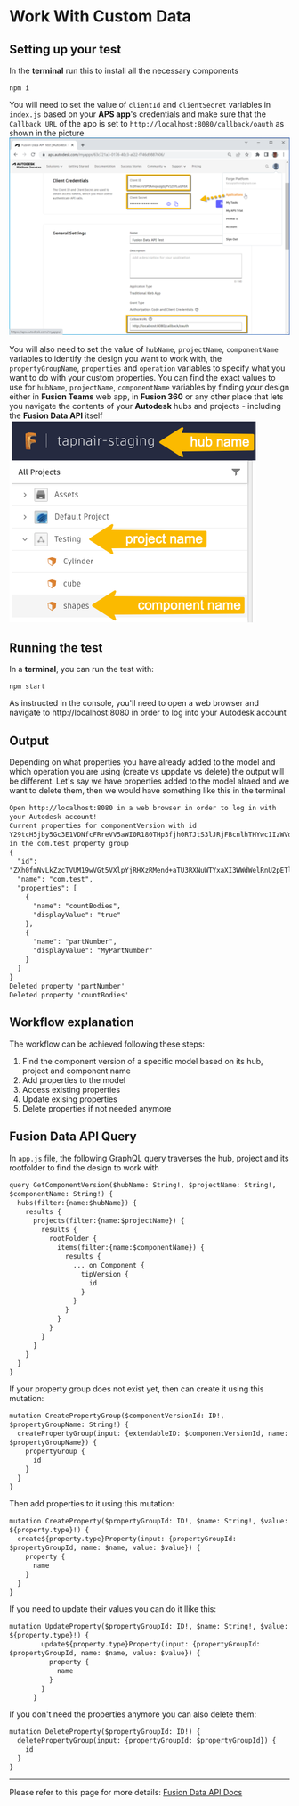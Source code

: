 # Work With Custom Data

## Setting up your test
In the **terminal** run this to install all the necessary components
```
npm i
``` 

You will need to set the value of `clientId` and `clientSecret` variables in `index.js` based on your **APS app**'s credentials and make sure that the `Callback URL` of the app is set to `http://localhost:8080/callback/oauth` as shown in the picture\
![Get 3-legged token](../readme/credentials.png)

You will also need to set the value of `hubName`, `projectName`, `componentName` variables to identify the design you want to work with, the `propertyGroupName`, `properties` and `operation` variables to specify what you want to do with your custom properties. 
You can find the exact values to use for `hubName`, `projectName`, `componentName` variables by finding your design either in **Fusion Teams** web app, in **Fusion 360** or any other place that lets you navigate the contents of your **Autodesk** hubs and projects - including the **Fusion Data API** itself\
![Get version id](../readme/inputs.png)


## Running the test
In a **terminal**, you can run the test with:
```
npm start
```
As instructed in the console, you'll need to open a web browser and navigate to http://localhost:8080 in order to log into your Autodesk account 

## Output
Depending on what properties you have already added to the model and which operation you are using (create vs uppdate vs delete) the output will be different. Let's say we have properties added to the model alraed and we want to delete them, then we would have something like this in the terminal
```
Open http://localhost:8080 in a web browser in order to log in with your Autodesk account!
Current properties for componentVersion with id Y29tcH5jby5Gc3E1VDNfcFRreVV5aWI0R180THp3fjh0RTJtS3lJRjFBcnlhTHYwc1IzWVdfYWdhfkQycXRkUlNTUnVLUEE5ZWxEZXM1Y2U in the com.test property group
{
  "id": "ZXh0fmNvLkZzcTVUM19wVGt5VXlpYjRHXzRMend+aTU3RXNuWTYxaXI3WWdWelRnU2pETl9hZ2E=",
  "name": "com.test",
  "properties": [
    {
      "name": "countBodies",
      "displayValue": "true"
    },
    {
      "name": "partNumber",
      "displayValue": "MyPartNumber"
    }
  ]
}
Deleted property 'partNumber'
Deleted property 'countBodies'
```

## Workflow explanation

The workflow can be achieved following these steps:

1. Find the component version of a specific model based on its hub, project and component name
2. Add properties to the model 
3. Access existing properties 
4. Update exising properties 
5. Delete properties if not needed anymore

## Fusion Data API Query

In `app.js` file, the following GraphQL query traverses the hub, project and its rootfolder to find the design to work with
```
query GetComponentVersion($hubName: String!, $projectName: String!, $componentName: String!) {
  hubs(filter:{name:$hubName}) {
    results {
      projects(filter:{name:$projectName}) {
        results {
          rootFolder {
            items(filter:{name:$componentName}) {
              results {
                ... on Component {
                  tipVersion {
                    id      
                  }
                }
              }
            }
          }
        }
      }
    }
  }
}
```

If your property group does not exist yet, then can create it using this mutation:
```
mutation CreatePropertyGroup($componentVersionId: ID!, $propertyGroupName: String!) {
  createPropertyGroup(input: {extendableID: $componentVersionId, name: $propertyGroupName}) {
    propertyGroup {
      id
    }
  }
}
```

Then add properties to it using this mutation:
```
mutation CreateProperty($propertyGroupId: ID!, $name: String!, $value: ${property.type}!) {
  create${property.type}Property(input: {propertyGroupId: $propertyGroupId, name: $name, value: $value}) {
    property {
      name
    }
  }
}
```

If you need to update their values you can do it llike this:
```
mutation UpdateProperty($propertyGroupId: ID!, $name: String!, $value: ${property.type}!) {
        update${property.type}Property(input: {propertyGroupId: $propertyGroupId, name: $name, value: $value}) {
          property {
            name
          }
        }
      }
```

If you don't need the properties anymore you can also delete them:
```
mutation DeleteProperty($propertyGroupId: ID!) {
  deletePropertyGroup(input: {propertyGroupId: $propertyGroupId}) {
    id
  }
}
```

-----------

Please refer to this page for more details: [Fusion Data API Docs](https://aps.autodesk.com/en/docs/fusiondata/v1/developers_guide/overview/)
